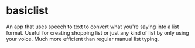 # basiclist
An app that uses speech to text to convert what you're saying into a list format. Useful for creating shopping list or just any kind of list by only using your voice. Much more efficient than regular manual list typing.
